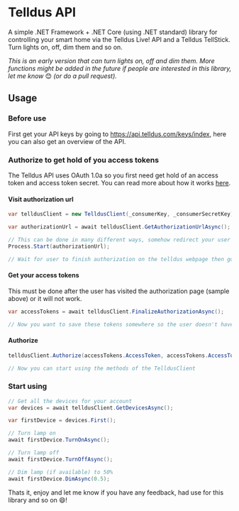 # Telldus API
A simple .NET Framework + .NET Core (using .NET standard) library for controlling your smart home via the Telldus Live! API and a Telldus TellStick. Turn lights on, off, dim them and so on.


_This is an early version that can turn lights on, off and dim them. More functions might be added in the future if people are interested in this library, let me know_ 😊 _(or do a pull request)._

## Usage

### Before use
First get your API keys by going to <https://api.telldus.com/keys/index>, here you can also get an overview of the API.

### Authorize to get hold of you access tokens
The Telldus API uses OAuth 1.0a so you first need get hold of an access token and access token secret. You can read more about how it works [here](https://github.com/johot/TinyOAuth1).

#### Visit authorization url

```cs
var telldusClient = new TelldusClient(_consumerKey, _consumerSecretKey);

var authorizationUrl = await telldusClient.GetAuthorizationUrlAsync();

// This can be done in many different ways, somehow redirect your user to the authorization url
Process.Start(authorizationUrl);

// Wait for user to finish authorization on the telldus webpage then go to next step
```

#### Get your access tokens
This must be done after the user has visited the authorization page (sample above) or it will not work.

```cs
var accessTokens = await telldusClient.FinalizeAuthorizationAsync();

// Now you want to save these tokens somewhere so the user doesn't have to do this every time
```

#### Authorize

```cs
telldusClient.Authorize(accessTokens.AccessToken, accessTokens.AccessTokenSecret);

// Now you can start using the methods of the TelldusClient
```

### Start using

```cs
// Get all the devices for your account
var devices = await telldusClient.GetDevicesAsync();

var firstDevice = devices.First();

// Turn lamp on
await firstDevice.TurnOnAsync();

// Turn lamp off
await firstDevice.TurnOffAsync();

// Dim lamp (if available) to 50%
await firstDevice.DimAsync(0.5);
```

Thats it, enjoy and let me know if you have any feedback, had use for this library and so on 😄!
		

